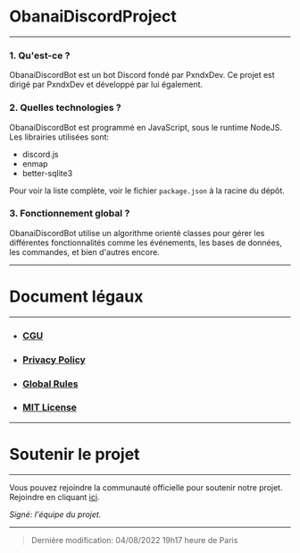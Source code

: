 # ObanaiDiscordProject

---

### 1. Qu'est-ce ?
ObanaiDiscordBot est un bot Discord fondé par PxndxDev. Ce projet est dirigé par PxndxDev et développé par lui également. 

### 2. Quelles technologies ?
ObanaiDiscordBot est programmé en JavaScript, sous le runtime NodeJS. Les librairies utilisées sont:
- discord.js
- enmap
- better-sqlite3

Pour voir la liste complète, voir le fichier `package.json` à la racine du dépôt.

### 3. Fonctionnement global ?
ObanaiDiscordBot utilise un algorithme orienté classes pour gérer les différentes fonctionnalités comme les événements, les bases de données, les commandes, et bien d'autres encore.

---

# Document légaux

---

- ### [CGU](https://github.com/PxndxDev/ObanaiDiscordBot/blob/main/TERMS.md)
- ### [Privacy Policy](https://github.com/PxndxDev/ObanaiDiscordBot/blob/main/LEGAL.md)
- ### [Global Rules](https://github.com/PxndxDev/ObanaiDiscordBot/blob/main/RULES.md)
- ### [MIT License](https://github.com/PxndxDev/ObanaiDiscordBot/blob/main/LICENSE)

---

# Soutenir le projet

---

Vous pouvez rejoindre la communauté officielle pour soutenir notre projet. Rejoindre en cliquant [ici](https://discord.gg/8GDpnYvRrC).

*Signé: l'équipe du projet.*

---

> Dernière modification: 04/08/2022 19h17 heure de Paris




